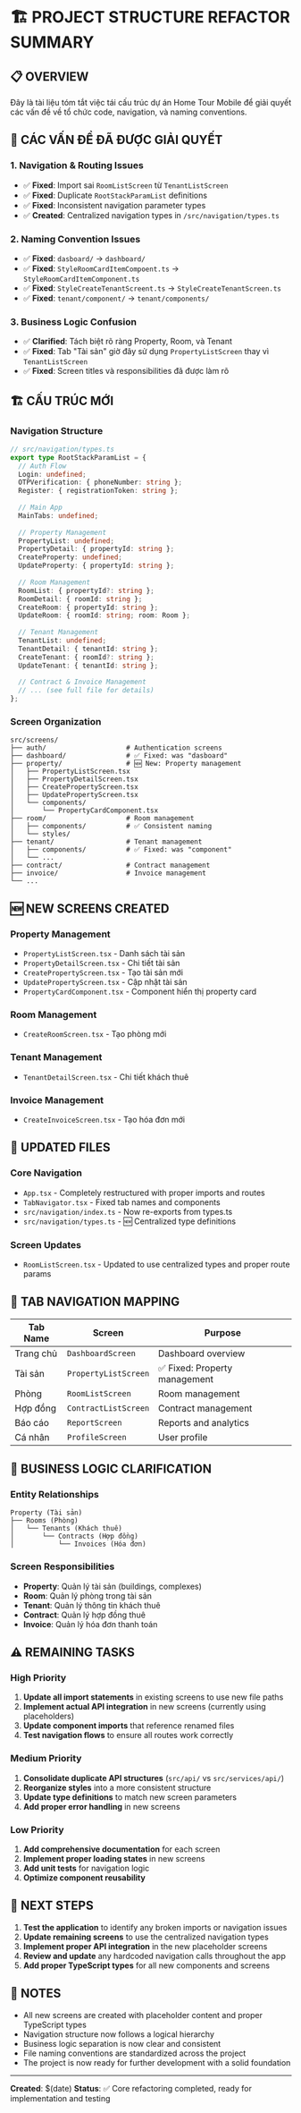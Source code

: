 # 🏗️ PROJECT STRUCTURE REFACTOR SUMMARY

## 📋 **OVERVIEW**
Đây là tài liệu tóm tắt việc tái cấu trúc dự án Home Tour Mobile để giải quyết các vấn đề về tổ chức code, navigation, và naming conventions.

## 🚨 **CÁC VẤN ĐỀ ĐÃ ĐƯỢC GIẢI QUYẾT**

### 1. **Navigation & Routing Issues**
- ✅ **Fixed**: Import sai `RoomListScreen` từ `TenantListScreen`
- ✅ **Fixed**: Duplicate `RootStackParamList` definitions
- ✅ **Fixed**: Inconsistent navigation parameter types
- ✅ **Created**: Centralized navigation types in `/src/navigation/types.ts`

### 2. **Naming Convention Issues**
- ✅ **Fixed**: `dasboard/` → `dashboard/`
- ✅ **Fixed**: `StyleRoomCardItemCompoent.ts` → `StyleRoomCardItemComponent.ts`
- ✅ **Fixed**: `StyleCreateTenantScreent.ts` → `StyleCreateTenantScreen.ts`
- ✅ **Fixed**: `tenant/component/` → `tenant/components/`

### 3. **Business Logic Confusion**
- ✅ **Clarified**: Tách biệt rõ ràng Property, Room, và Tenant
- ✅ **Fixed**: Tab "Tài sản" giờ đây sử dụng `PropertyListScreen` thay vì `TenantListScreen`
- ✅ **Fixed**: Screen titles và responsibilities đã được làm rõ

## 🏗️ **CẤU TRÚC MỚI**

### **Navigation Structure**
```typescript
// src/navigation/types.ts
export type RootStackParamList = {
  // Auth Flow
  Login: undefined;
  OTPVerification: { phoneNumber: string };
  Register: { registrationToken: string };
  
  // Main App
  MainTabs: undefined;
  
  // Property Management
  PropertyList: undefined;
  PropertyDetail: { propertyId: string };
  CreateProperty: undefined;
  UpdateProperty: { propertyId: string };
  
  // Room Management
  RoomList: { propertyId?: string };
  RoomDetail: { roomId: string };
  CreateRoom: { propertyId: string };
  UpdateRoom: { roomId: string; room: Room };
  
  // Tenant Management
  TenantList: undefined;
  TenantDetail: { tenantId: string };
  CreateTenant: { roomId?: string };
  UpdateTenant: { tenantId: string };
  
  // Contract & Invoice Management
  // ... (see full file for details)
};
```

### **Screen Organization**
```
src/screens/
├── auth/                    # Authentication screens
├── dashboard/               # ✅ Fixed: was "dasboard"
├── property/                # 🆕 New: Property management
│   ├── PropertyListScreen.tsx
│   ├── PropertyDetailScreen.tsx
│   ├── CreatePropertyScreen.tsx
│   ├── UpdatePropertyScreen.tsx
│   └── components/
│       └── PropertyCardComponent.tsx
├── room/                    # Room management
│   ├── components/          # ✅ Consistent naming
│   └── styles/
├── tenant/                  # Tenant management
│   ├── components/          # ✅ Fixed: was "component"
│   └── ...
├── contract/                # Contract management
├── invoice/                 # Invoice management
└── ...
```

## 🆕 **NEW SCREENS CREATED**

### **Property Management**
- `PropertyListScreen.tsx` - Danh sách tài sản
- `PropertyDetailScreen.tsx` - Chi tiết tài sản
- `CreatePropertyScreen.tsx` - Tạo tài sản mới
- `UpdatePropertyScreen.tsx` - Cập nhật tài sản
- `PropertyCardComponent.tsx` - Component hiển thị property card

### **Room Management**
- `CreateRoomScreen.tsx` - Tạo phòng mới

### **Tenant Management**
- `TenantDetailScreen.tsx` - Chi tiết khách thuê

### **Invoice Management**
- `CreateInvoiceScreen.tsx` - Tạo hóa đơn mới

## 🔄 **UPDATED FILES**

### **Core Navigation**
- `App.tsx` - Completely restructured with proper imports and routes
- `TabNavigator.tsx` - Fixed tab names and components
- `src/navigation/index.ts` - Now re-exports from types.ts
- `src/navigation/types.ts` - 🆕 Centralized type definitions

### **Screen Updates**
- `RoomListScreen.tsx` - Updated to use centralized types and proper route params

## 📱 **TAB NAVIGATION MAPPING**

| Tab Name | Screen | Purpose |
|----------|--------|---------|
| Trang chủ | `DashboardScreen` | Dashboard overview |
| Tài sản | `PropertyListScreen` | ✅ Fixed: Property management |
| Phòng | `RoomListScreen` | Room management |
| Hợp đồng | `ContractListScreen` | Contract management |
| Báo cáo | `ReportScreen` | Reports and analytics |
| Cá nhân | `ProfileScreen` | User profile |

## 🎯 **BUSINESS LOGIC CLARIFICATION**

### **Entity Relationships**
```
Property (Tài sản)
├── Rooms (Phòng)
│   └── Tenants (Khách thuê)
│       └── Contracts (Hợp đồng)
│           └── Invoices (Hóa đơn)
```

### **Screen Responsibilities**
- **Property**: Quản lý tài sản (buildings, complexes)
- **Room**: Quản lý phòng trong tài sản
- **Tenant**: Quản lý thông tin khách thuê
- **Contract**: Quản lý hợp đồng thuê
- **Invoice**: Quản lý hóa đơn thanh toán

## ⚠️ **REMAINING TASKS**

### **High Priority**
1. **Update all import statements** in existing screens to use new file paths
2. **Implement actual API integration** in new screens (currently using placeholders)
3. **Update component imports** that reference renamed files
4. **Test navigation flows** to ensure all routes work correctly

### **Medium Priority**
1. **Consolidate duplicate API structures** (`src/api/` vs `src/services/api/`)
2. **Reorganize styles** into a more consistent structure
3. **Update type definitions** to match new screen parameters
4. **Add proper error handling** in new screens

### **Low Priority**
1. **Add comprehensive documentation** for each screen
2. **Implement proper loading states** in new screens
3. **Add unit tests** for navigation logic
4. **Optimize component reusability**

## 🚀 **NEXT STEPS**

1. **Test the application** to identify any broken imports or navigation issues
2. **Update remaining screens** to use the centralized navigation types
3. **Implement proper API integration** in the new placeholder screens
4. **Review and update** any hardcoded navigation calls throughout the app
5. **Add proper TypeScript types** for all new components and screens

## 📝 **NOTES**

- All new screens are created with placeholder content and proper TypeScript types
- Navigation structure now follows a logical hierarchy
- Business logic separation is now clear and consistent
- File naming conventions are standardized across the project
- The project is now ready for further development with a solid foundation

---

**Created**: $(date)
**Status**: ✅ Core refactoring completed, ready for implementation and testing
